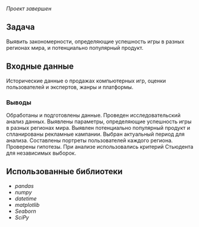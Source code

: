 *Проект завершен*

## Задача
Выявить закономерности, определяющие успешность игры в разных регионах мира,  и потенциально популярный продукт.

## Входные данные
Исторические данные о продажах компьютерных игр, оценки пользователей и экспертов, жанры и платформы.

### Выводы
Обработаны и подготовлены данные.
Проведен исследовательский анализ данных.
Выявлены параметры, определяющие успешность игры в разных регионах мира. 
Выявлен потенциально популярный продукт и спланированы рекламные кампании.
Выбран актуальный период для анализа. 
Составлены портреты пользователей каждого региона. 
Проверены гипотезы.
При анализе использовались критерий Стьюдента для независимых выборок.

## Использованные библиотеки
- *pandas*
- *numpy*
- *datetime*
- *matplotlib*
- *Seaborn*
- *SciPy*
